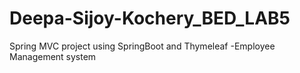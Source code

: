 # Deepa-Sijoy-Kochery_BED_LAB5
Spring MVC project using SpringBoot and Thymeleaf -Employee Management system
